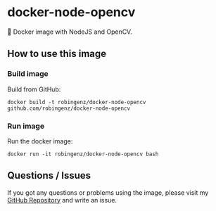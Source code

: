 # docker-node-opencv

🐳 Docker image with NodeJS and OpenCV. 

## How to use this image

<!-- ### Pull image

Pull from Docker Registry:  
`docker pull robingenz/node-opencv` -->

### Build image

Build from GitHub:  
```
docker build -t robingenz/docker-node-opencv github.com/robingenz/docker-node-opencv
```

### Run image

Run the docker image:  
```
docker run -it robingenz/docker-node-opencv bash
```

## Questions / Issues

If you got any questions or problems using the image, please visit my [GitHub Repository](https://github.com/robingenz/docker-node-opencv) and write an issue.
